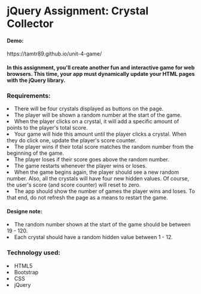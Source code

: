 <h1>jQuery Assignment: Crystal Collector</h1>
<h4>Demo:</h4>
https://tamtr89.github.io/unit-4-game/


<h4>In this assignment, you'll create another fun and interactive game for web browsers. This time, your app must dynamically update your HTML pages with the jQuery library.</h4>

<h3>Requirements:</h3>

<li>There will be four crystals displayed as buttons on the page.
<li>The player will be shown a random number at the start of the game.
<li>When the player clicks on a crystal, it will add a specific amount of points to the player's total score. 
<li>Your game will hide this amount until the player clicks a crystal.
When they do click one, update the player's score counter.


<li>The player wins if their total score matches the random number from the beginning of the game.
<li>The player loses if their score goes above the random number.

<li>The game restarts whenever the player wins or loses.
<li>When the game begins again, the player should see a new random number. Also, all the crystals will have four new hidden values. Of course, the user's score (and score counter) will reset to zero.

<li>The app should show the number of games the player wins and loses. To that end, do not refresh the page as a means to restart the game.
 
 <h4>Designe note:</h4>
 <li>The random number shown at the start of the game should be between 19 - 120.
<li>Each crystal should have a random hidden value between 1 - 12.

<h3>Technology used:</h3>
<li>HTML5
 <li>Bootstrap
  <li>CSS
   <li>jQuery
